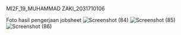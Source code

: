MI2F_19_MUHAMMAD ZAKI_2031710106

Foto hasil pengerjaan jobsheet
![Screenshot (84)](https://user-images.githubusercontent.com/89893117/156692305-fe311b74-2cf2-4053-8281-6e6f5e01156b.png)
![Screenshot (85)](https://user-images.githubusercontent.com/89893117/156692307-67e2b448-3b62-4039-a248-531ec0c0c9a5.png)
![Screenshot (86)](https://user-images.githubusercontent.com/89893117/156692301-b028f020-1f8d-43a5-a4e4-6d922668d741.png)
